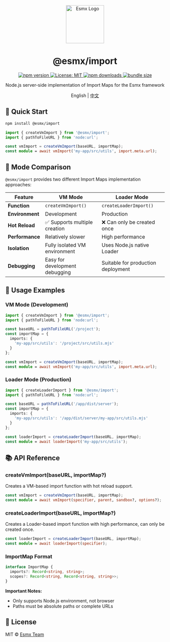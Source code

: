 <div align="center">
  <img src="https://www.esmnext.com/logo.svg?t=2025" width="120" alt="Esmx Logo" />
  <h1>@esmx/import</h1>
  
  <div>
    <a href="https://www.npmjs.com/package/@esmx/import">
      <img src="https://img.shields.io/npm/v/@esmx/import.svg" alt="npm version" />
    </a>
    <a href="https://opensource.org/licenses/MIT">
      <img src="https://img.shields.io/badge/License-MIT-yellow.svg" alt="License: MIT" />
    </a>
    <a href="https://www.npmjs.com/package/@esmx/import">
      <img src="https://img.shields.io/npm/dm/@esmx/import.svg" alt="npm downloads" />
    </a>
    <a href="https://bundlephobia.com/package/@esmx/import">
      <img src="https://img.shields.io/bundlephobia/minzip/@esmx/import.svg" alt="bundle size" />
    </a>
  </div>
  
  <p>Node.js server-side implementation of Import Maps for the Esmx framework</p>
  
  <p>
    English | <a href="https://github.com/esmnext/esmx/blob/master/packages/import/README.zh-CN.md">中文</a>
  </p>
</div>

## 🚀 Quick Start

```bash
npm install @esmx/import
```

```typescript
import { createVmImport } from '@esmx/import';
import { pathToFileURL } from 'node:url';

const vmImport = createVmImport(baseURL, importMap);
const module = await vmImport('my-app/src/utils', import.meta.url);
```

## 📖 Mode Comparison

`@esmx/import` provides two different Import Maps implementation approaches:

| Feature | VM Mode | Loader Mode |
|---------|---------|-------------|
| **Function** | `createVmImport()` | `createLoaderImport()` |
| **Environment** | Development | Production |
| **Hot Reload** | ✅ Supports multiple creation | ❌ Can only be created once |
| **Performance** | Relatively slower | High performance |
| **Isolation** | Fully isolated VM environment | Uses Node.js native Loader |
| **Debugging** | Easy for development debugging | Suitable for production deployment |

## 🔧 Usage Examples

### VM Mode (Development)

```typescript
import { createVmImport } from '@esmx/import';
import { pathToFileURL } from 'node:url';

const baseURL = pathToFileURL('/project');
const importMap = {
  imports: {
    'my-app/src/utils': '/project/src/utils.mjs'
  }
};

const vmImport = createVmImport(baseURL, importMap);
const module = await vmImport('my-app/src/utils', import.meta.url);
```

### Loader Mode (Production)

```typescript
import { createLoaderImport } from '@esmx/import';
import { pathToFileURL } from 'node:url';

const baseURL = pathToFileURL('/app/dist/server');
const importMap = {
  imports: {
    'my-app/src/utils': '/app/dist/server/my-app/src/utils.mjs'
  }
};

const loaderImport = createLoaderImport(baseURL, importMap);
const module = await loaderImport('my-app/src/utils');
```

## 📚 API Reference

### createVmImport(baseURL, importMap?)
Creates a VM-based import function with hot reload support.
```typescript
const vmImport = createVmImport(baseURL, importMap);
const module = await vmImport(specifier, parent, sandbox?, options?);
```

### createLoaderImport(baseURL, importMap?)
Creates a Loader-based import function with high performance, can only be created once.
```typescript
const loaderImport = createLoaderImport(baseURL, importMap);
const module = await loaderImport(specifier);
```

### ImportMap Format
```typescript
interface ImportMap {
  imports?: Record<string, string>;
  scopes?: Record<string, Record<string, string>>;
}
```

**Important Notes:**
- Only supports Node.js environment, not browser
- Paths must be absolute paths or complete URLs

## 📄 License

MIT © [Esmx Team](https://github.com/esmnext/esmx) 
